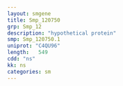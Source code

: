 ```yaml
---
layout: smgene
title: Smp_120750
grp: Smp_12
description: "hypothetical protein"
smp: Smp_120750.1
uniprot: "C4QU96"
length:   549
cdd: "ns"
kk: ns
categories: sm
---
```

